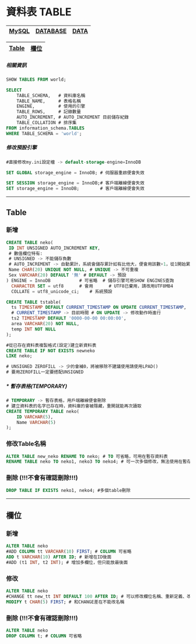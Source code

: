 # 資料表 TABLE 
|[MySQL](.)|[DATABASE](./DATABASE.md)|[DATA](./DATA.md)|
|-|-|-|

|[Table](#Table)|[欄位](#欄位)|
|-|-|

##### 相關資訊
```sql
SHOW TABLES FROM world;

SELECT
	TABLE_SCHEMA,	# 資料庫名稱
	TABLE_NAME,		# 表格名稱
	ENGINE,			# 使用的引擎
	TABLE_ROWS,		# 記錄數量
	AUTO_INCREMENT,	# AUTO_INCREMENT 目前儲存紀錄
	TABLE_COLLATION	# 排序集
FROM information_schema.TABLES
WHERE TABLE_SCHEMA = 'world';
```
##### 修改預設引擎
```sql
#直接修改my.ini設定檔 -> default-storage-engine=InnoDB

SET GLOBAL storage_engine = InnoDB; # 伺服器重啟便會失效

SET SESSION storage_engine = InnoDB;# 客戶端離線便會失效
SET storage_engine = InnoDB;        # 客戶端離線便會失效
```
---
## Table
### 新增
```sql
CREATE TABLE neko(
 ID INT UNSIGNED AUTO_INCREMENT KEY,
 # 數值欄位特有: 
 # UNSIGNED -> 不能儲存負數 
 # AUTO_INCREMENT -> 自動累計，系統會儲存累計如有比他大，便會用該數+1，從1開始累計
 Name CHAR(20) UNIQUE NOT NULL, # UNIQUE -> 不可重複
 Sex VARCHAR(20) DEFAULT '無' # DEFAULT -> 預設
) ENGINE = InnoDB 			# 可省略  # 儲存引擎可用SHOW ENGINES查詢
  CHARACTER SET = utf8		# 會用 	  # UTF8已棄用，請改用UTF8MB4
  COLLATE = utf8_unicode_ci;	# 系統預設

CREATE TABLE tstable(
  ts TIMESTAMP DEFAULT CURRENT_TIMESTAMP ON UPDATE CURRENT_TIMESTAMP,
  # CURRENT_TIMESTAMP -> 目前時間 # ON UPDATE -> 修改動作時進行
  ts2 TIMESTAMP DEFAULT '0000-00-00 00:00:00',
  area VARCHAR(20) NOT NULL,
  temp INT NOT NULL
);

#從已存在資料表複製格式(設定)建立新資料表
CREATE TABLE IF NOT EXISTS newneko
LIKE neko; 

# UNSIGNED ZEROFILL -> 少的會補0，將被移除不建議使用請使用LPAD()
# 要用ZEROFILL一定要搭配UNSIGNED
```
##### * 暫存表格(TEMPORARY)
```sql
# TEMPORARY -> 暫存表格，用戶端離線便會刪除
# 建立資料表的名字已存在時，資料庫的會被隱藏，重開就能再次讀取
CREATE TEMPORARY TABLE neko(
	ID VARCHAR(5),	
    Name VARCHAR(5)
);
```
### 修改Table名稱
```sql
ALTER TABLE new_neko RENAME TO neko; # TO 可省略，可用在暫存資料表
RENAME TABLE neko TO neko1, neko3 TO neko4; # 可一次多個修改，無法使用在暫存資料表
```
### 刪除 (!!!不會有確認刪除!!!)
```sql
DROP TABLE IF EXISTS neko1, neko4; #多個table刪除
```
---
## 欄位
### 新增
```sql
ALTER TABLE neko
#ADD COLUMN tt VARCHAR(10) FIRST; # COLUMN 可省略
ADD t VARCHAR(10) AFTER ID; # 新增在ID後面
#ADD (t1 INT, t2 INT); # 增加多欄位，但只能放最後面
```
### 修改
```sql
ALTER TABLE neko
#CHANGE tt new_tt INT DEFAULT 100 AFTER ID; # 可以修改欄位名稱、重新定義、改位置
MODIFY t CHAR(5) FIRST; # 和CHANGE差在不能改名稱
```
### 刪除 (!!!不會有確認刪除!!!)
```sql
ALTER TABLE neko
DROP COLUMN t; # COLUMN 可省略
```
